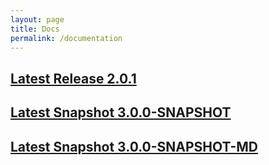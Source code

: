 ```yaml
---
layout: page
title: Docs
permalink: /documentation
---
```


## [Latest Release 2.0.1](/docs/2.0.1/sapl-reference.html)

## [Latest Snapshot 3.0.0-SNAPSHOT](/docs/3.0.0-SNAPSHOT/sapl-reference.html)

## [Latest Snapshot 3.0.0-SNAPSHOT-MD](/sapl-reference)